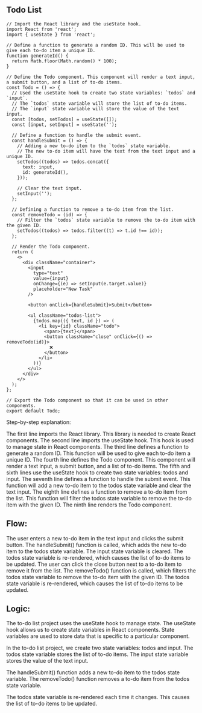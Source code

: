 ## Todo List
```JSX
// Import the React library and the useState hook.
import React from 'react';
import { useState } from 'react';

// Define a function to generate a random ID. This will be used to give each to-do item a unique ID.
function generateId() {
  return Math.floor(Math.random() * 100);
}

// Define the Todo component. This component will render a text input, a submit button, and a list of to-do items.
const Todo = () => {
  // Used the useState hook to create two state variables: `todos` and `input`.
  // The `todos` state variable will store the list of to-do items.
  // The `input` state variable will store the value of the text input.
  const [todos, setTodos] = useState([]);
  const [input, setInput] = useState('');

  // Define a function to handle the submit event.
  const handleSubmit = () => {
    // Adding a new to-do item to the `todos` state variable.
    // The new to-do item will have the text from the text input and a unique ID.
    setTodos((todos) => todos.concat({
      text: input,
      id: generateId(),
    }));

    // Clear the text input.
    setInput('');
  };

  // Defining a function to remove a to-do item from the list.
  const removeTodo = (id) => {
    // Filter the `todos` state variable to remove the to-do item with the given ID.
    setTodos((todos) => todos.filter((t) => t.id !== id));
  };

  // Render the Todo component.
  return (
    <>
      <div className="container">
        <input
          type="text"
          value={input}
          onChange={(e) => setInput(e.target.value)}
          placeholder="New Task"
        />

        <button onClick={handleSubmit}>Submit</button>

        <ul className="todos-list">
          {todos.map(({ text, id }) => (
            <li key={id} className="todo">
              <span>{text}</span>
              <button className="close" onClick={() => removeTodo(id)}>
                ❌
              </button>
            </li>
          ))}
        </ul>
      </div>
    </>
  );
};

// Export the Todo component so that it can be used in other components.
export default Todo;
```

Step-by-step explanation:

The first line imports the React library. This library is needed to create React components.
The second line imports the useState hook. This hook is used to manage state in React components.
The third line defines a function to generate a random ID. This function will be used to give each to-do item a unique ID.
The fourth line defines the Todo component. This component will render a text input, a submit button, and a list of to-do items.
The fifth and sixth lines use the useState hook to create two state variables: todos and input.
The seventh line defines a function to handle the submit event. This function will add a new to-do item to the todos state variable and clear the text input.
The eighth line defines a function to remove a to-do item from the list. This function will filter the todos state variable to remove the to-do item with the given ID.
The ninth line renders the Todo component.

## Flow:

The user enters a new to-do item in the text input and clicks the submit button.
The handleSubmit() function is called, which adds the new to-do item to the todos state variable.
The input state variable is cleared.
The todos state variable is re-rendered, which causes the list of to-do items to be updated.
The user can click the close button next to a to-do item to remove it from the list.
The removeTodo() function is called, which filters the todos state variable to remove the to-do item with the given ID.
The todos state variable is re-rendered, which causes the list of to-do items to be updated.

## Logic:

The to-do list project uses the useState hook to manage state. The useState hook allows us to create state variables in React components. State variables are used to store data that is specific to a particular component.

In the to-do list project, we create two state variables: todos and input. The todos state variable stores the list of to-do items. The input state variable stores the value of the text input.

The handleSubmit() function adds a new to-do item to the todos state variable. The removeTodo() function removes a to-do item from the todos state variable.

The todos state variable is re-rendered each time it changes. This causes the list of to-do items to be updated.